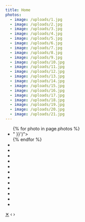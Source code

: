 ```yaml
---
title: Home
photos:
  - image: /uploads/1.jpg
  - image: /uploads/2.jpg
  - image: /uploads/3.jpg
  - image: /uploads/4.jpg
  - image: /uploads/5.jpg
  - image: /uploads/6.jpg
  - image: /uploads/7.jpg
  - image: /uploads/8.jpg
  - image: /uploads/9.jpg
  - image: /uploads/10.jpg
  - image: /uploads/11.jpg
  - image: /uploads/12.jpg
  - image: /uploads/13.jpg
  - image: /uploads/14.jpg
  - image: /uploads/15.jpg
  - image: /uploads/16.jpg
  - image: /uploads/17.jpg
  - image: /uploads/18.jpg
  - image: /uploads/19.jpg
  - image: /uploads/20.jpg
  - image: /uploads/21.jpg
---
```


<ul class="gallery">
  {% for photo in page.photos %}
  <li style="background-image: url('{{ site.baseurl }}{{ photo.image | resize: " 800x800>
    " }}')"><a
      title="{{ photo.caption | '' }}"
      href="{{ site.baseurl }}{{ photo.image }}"
      data-id="#{{ photo.image | slugify }}"
      data-caption="{{ photo.caption | '' }}"
    ></a>
  </li>
  {% endfor %}
  <li class="spacer"></li>
  <li class="spacer"></li>
  <li class="spacer"></li>
  <li class="spacer"></li>
  <li class="spacer"></li>
  <li class="spacer"></li>
  <li class="spacer"></li>
  <li class="spacer"></li>
  <li class="spacer"></li>
  <li class="spacer"></li>
  <li class="spacer"></li>
  <li class="spacer"></li>
</ul>

<div class="overlay">
  <a href="#" class="close">&#10005;</a>
  <a class="prev">&lsaquo;</a>
  <a class="next">&rsaquo;</a>
  <p class="caption"></p>
  <img />
</div>

<script src="https://ajax.googleapis.com/ajax/libs/jquery/3.2.1/jquery.min.js"></script>
<script>
  var script = document.createElement('script');
  script.src = '{{ site.baseurl }}/js/lightbox.js';
  document.body.appendChild(script);
</script>
